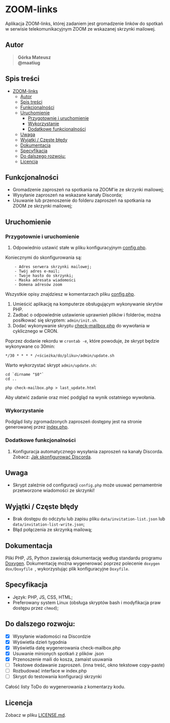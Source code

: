 # ZOOM-links

Aplikacja ZOOM-links, której zadaniem jest gromadzenie linków do spotkań w serwisie telekomunikacyjnym ZOOM ze wskazanej skrzynki mailowej.

## Autor
>   **Górka Mateusz**\
>   **@maatiug**

## Spis treści
- [ZOOM-links](#zoom-links)
	- [Autor](#autor)
	- [Spis treści](#spis-treści)
	- [Funkcjonalności](#funkcjonalności)
	- [Uruchomienie](#uruchomienie)
		- [Przygotownie i uruchomienie](#przygotownie-i-uruchomienie)
		- [Wykorzystanie](#wykorzystanie)
		- [Dodatkowe funkcjonalności](#dodatkowe-funkcjonalności)
	- [Uwaga](#uwaga)
	- [Wyjątki / Częste błędy](#wyjątki--częste-błędy)
	- [Dokumentacja](#dokumentacja)
	- [Specyfikacja](#specyfikacja)
	- [Do dalszego rozwoju:](#do-dalszego-rozwoju)
	- [Licencja](#licencja)


## Funkcjonalności
- Gromadzenie zaproszeń na spotkania na ZOOM'ie ze skrzynki mailowej;
- Wysyłanie zaproszeń na wskazane kanały Discorda;
- Usuwanie lub przenoszenie do folderu zaproszeń na spotkania na ZOOM ze skrzynki mailowej;


## Uruchomienie
### Przygotownie i uruchomienie
1. Odpowiednio ustawić stałe w pliku konfiguracyjnym [config.php](config.php).

Koniecznymi do skonfigurowania są:
```
	- Adres serwera skrzynki mailowej;
	- Twój adres e-mail;
	- Twoje hasło do skrzynki;
	- Maska adresata wiadomości
	- Domena adresów zoom
```
Wszystkie opisy znajdziesz w komentarzach pliku [config.php](config.php).

1. Umieścić aplikację na komputerze obsługującym wykonywanie skrytów PHP.
2. Zadbać o odpowiednie ustawienie uprawnień plików i folderów, można posiłkować się skryptem: `admin/init.sh`.
3. Dodać wykonywanie skryptu [check-mailbox.php](check-mailbox.php) do wywołania w cyklicznego w CRON.

Poprzez dodanie rekordu w `crontab -e`, które powoduje, że skrypt będzie wykonywane co 30min:
```
*/30 * * * * /<ścieżka/do/pliku>/admin/update.sh
```

Warto wykorzystać skrypt `admin/update.sh`:
```
cd `dirname "$0"`
cd ..

php check-mailbox.php > last_update.html
```
Aby ułatwić zadanie oraz mieć podgląd na wynik ostatniego wywołania.


### Wykorzystanie
Podgląd listy zgromadzonych zaproszeń dostępny jest na stronie generowanej przez [index.php](index.php).


### Dodatkowe funkcjonalności
1. Konfiguracja automatycznego wysyłania zaproszeń na kanały Discorda. Zobacz: [Jak skonfigurować Discorda](doc/HOWTO_Discord_Config.md).


## Uwaga
- Skrypt zależnie od configuracji `config.php` może usuwać pernamentnie przetworzone wiadomości ze skrzynki!


## Wyjątki / Częste błędy
- Brak dostępu do odczytu lub zapisu pliku `data/invitation-list.json` lub `data/invitation-list-write.json`;
- Błąd połączenia ze skrzynką mailową;


## Dokumentacja
Pliki PHP, JS, Python zawierają dokumentację według standardu programu [Doxygen](http://doxygen.nl/).
Dokumentację można wygenerować poprzez polecenie `doxygen dox/Doxyfile `, wykorzystując plik konfiguracyjne `Doxyfile`.


## Specyfikacja
- Język: PHP, JS, CSS, HTML;
- Preferowany system Linux (obsługa skryptów bash i modyfikacja praw dostępu przez `chmod`);


## Do dalszego rozwoju:
- [x] Wysyłanie wiadomości na Discordzie
- [x] Wyświetla dzień tygodnia
- [x] Wyświetla datę wygenerowania check-mailbox.php
- [x] Usuwanie minionych spotkań z plików .json
- [x] Przenoszenie maili do kosza, zamaist usuwania
- [ ] Tekstowe dodawanie zaproszeń. (inna treść, okno tekstowe copy-paste)
- [ ] Rozbudować interface w index.php
- [ ] Skrypt do testowania konfiguracji skrzynki

Całość listy ToDo do wygenerowania z komentarzy kodu.


## Licencja
Zobacz w pliku [LICENSE.md](LICENSE.md).
